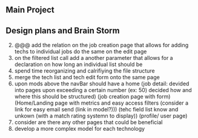 ## Main Project
## Design plans and Brain Storm
2. @@@ add the relation on the job creation page that allows for adding techs to individual jobs do the same on the edit page
3. on the filtered list call add a another parameter that allows for a declaration on how long an individual list should be
4. spend time reorganizing and calrifiying the file structure
5. merge the tech list and tech edit form onto the same page
10. upon mods above the navBar should have a home (job detail: devided into pages upon exceeding a certain number (ex: 50) decided how and where this should be structured) (job creation page with form) (Home/Landing page with metrics and easy access filters (consider a link for easy email send (link in model?))) (tehc field list know and unkown (with a match rating systemn to display)) (profile/ user page)
11. consider are there any other pages that could be beneficial
12. develop a more complex model for each technology